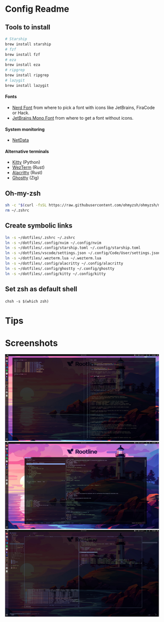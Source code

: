 # Config Readme

## Tools to install

```bash
# Starship 
brew install starship
# fzf 
brew install fzf
# eza 
brew install eza
# ripgrep 
brew install ripgrep
# lazygit 
brew install lazygit
```

#### Fonts
- [Nerd Font](https://www.nerdfonts.com/font-downloads) from where to pick a font with icons like JetBrains, FiraCode or Hack.
- [JetBrains Mono Font](https://www.jetbrains.com/lp/mono/) from where to get a font without icons.

#### System monitoring
- [NetData](https://github.com/netdata/netdata)

#### Alternative terminals
- [Kitty](https://sw.kovidgoyal.net/kitty/binary/#) (Python)
- [WezTerm](https://wezterm.org/) (Rust)
- [Alacritty](https://alacritty.org/) (Rust)
- [Ghostty](https://ghostty.org/download) (Zig)

## Oh-my-zsh
```bash
sh -c "$(curl -fsSL https://raw.githubusercontent.com/ohmyzsh/ohmyzsh/master/tools/install.sh)"
rm ~/.zshrc
```

## Create symbolic links
```bash
ln -s ~/dotfiles/.zshrc ~/.zshrc
ln -s ~/dotfiles/.config/nvim ~/.config/nvim
ln -s ~/dotfiles/.config/starship.toml ~/.config/starship.toml
ln -s ~/dotfiles/vscode/settings.json ~/.config/Code/User/settings.json
ln -s ~/dotfiles/.wezterm.lua ~/.wezterm.lua
ln -s ~/dotfiles/.config/alacritty ~/.config/alacritty
ln -s ~/dotfiles/.config/ghostty ~/.config/ghostty
ln -s ~/dotfiles/.config/kitty ~/.config/kitty
```

## Set zsh as default shell
`chsh -s $(which zsh)`

# Tips

# Screenshots

![screenshot kitty](./screenshots/kitty-bat.jpeg "Bat in Kitty")
![wezterm lazygit](./screenshots/wezterm-lazygit.jpeg "Lazygit in Wezterm")
![alacritty neovim](./screenshots/alacritty-nvim.jpeg "Neovim in alacritty")
